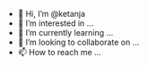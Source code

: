 - 👋 Hi, I’m @ketanja
- 👀 I’m interested in ...
- 🌱 I’m currently learning ...
- 💞️ I’m looking to collaborate on ...
- 📫 How to reach me ...

<!---
ketanja/ketanja is a ✨ special ✨ repository because its `README.md` (this file) appears on your GitHub profile.
You can click the Preview link to take a look at your changes.
--->
